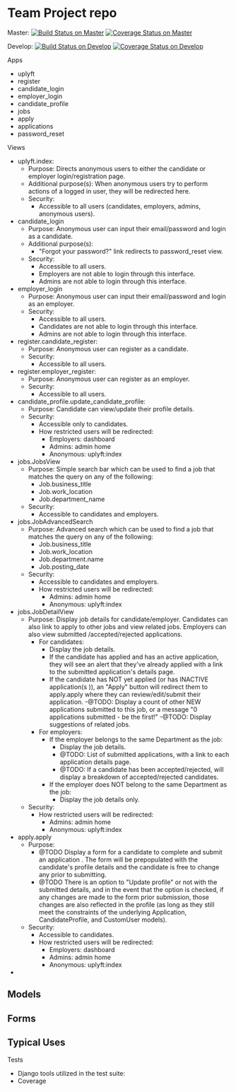 # Team Project repo


Master: 
[![Build Status on Master](https://travis-ci.com/gcivil-nyu-org/fall2019-cs-gy-6063-team-one.svg?token=amzqTtkAvZH6KRzygZox&branch=master)](https://travis-ci.com/gcivil-nyu-org/fall2019-cs-gy-6063-team-one)
[![Coverage Status on Master](https://coveralls.io/repos/github/gcivil-nyu-org/fall2019-cs-gy-6063-team-one/badge.svg?branch=master&t=rtuHex)](https://coveralls.io/github/gcivil-nyu-org/fall2019-cs-gy-6063-team-one?branch=master)

Develop: 
[![Build Status on Develop](https://travis-ci.com/gcivil-nyu-org/fall2019-cs-gy-6063-team-one.svg?token=amzqTtkAvZH6KRzygZox&branch=develop)](https://travis-ci.com/gcivil-nyu-org/fall2019-cs-gy-6063-team-one)
[![Coverage Status on Develop](https://coveralls.io/repos/github/gcivil-nyu-org/fall2019-cs-gy-6063-team-one/badge.svg?branch=develop&t=rtuHex)](https://coveralls.io/github/gcivil-nyu-org/fall2019-cs-gy-6063-team-one?branch=develop)

Apps
- uplyft
- register
- candidate_login
- employer_login
- candidate_profile
- jobs
- apply
- applications
- password_reset

Views
- uplyft.index: 
    - Purpose: Directs anonymous users to either the candidate or employer login/registration page.
    - Additional purpose(s): When anonymous users try to perform actions of a logged in
     user, they will be redirected here.
    - Security:
        - Accessible to all users (candidates, employers, admins, anonymous users).
- candidate_login
    - Purpose: Anonymous user can input their email/password and login as a
     candidate.
     - Additional purpose(s): 
        - "Forgot your password?" link redirects to password_reset view.
     - Security: 
        - Accessible to all users.
        - Employers are not able to login through this interface. 
        - Admins are not able to login through this interface. 
- employer_login
    - Purpose: Anonymous user can input their email/password and login as an employer.
    - Security: 
        - Accessible to all users.
        - Candidates are not able to login through this interface. 
        - Admins are not able to login through this interface. 
- register.candidate_register:
    - Purpose: Anonymous user can register as a candidate. 
    - Security: 
        - Accessible to all users. 
- register.employer_register: 
    - Purpose: Anonymous user can register as an employer.
    - Security:
        - Accessible to all users. 
- candidate_profile.update_candidate_profile: 
    - Purpose: Candidate can view/update their profile details. 
    - Security: 
        - Accessible only to candidates.
         - How restricted users will be redirected: 
            - Employers: dashboard
            - Admins: admin home
            - Anonymous: uplyft:index
- jobs.JobsView
    - Purpose: Simple search bar which can be used to find a job that matches the query
    on any of the following: 
        - Job.business_title
        - Job.work_location
        - Job.department_name
    - Security: 
        - Accessible to candidates and employers. 
- jobs.JobAdvancedSearch
    - Purpose: Advanced search which can be used to find a job that matches the query
    on any of the following: 
        - Job.business_title
        - Job.work_location
        - Job.department.name
        - Job.posting_date
    - Security: 
        - Accessible to candidates and employers.
        - How restricted users will be redirected: 
            - Admins: admin home
            - Anonymous: uplyft:index
- jobs.JobDetailView
    - Purpose: Display job details for candidate/employer. Candidates can also link
     to apply to other jobs and view related jobs. Employers can also view submitted
     /accepted/rejected applications. 
        - For candidates:
            - Display the job details. 
            - If the candidate has applied and has an active application, they will
             see an alert that they've already applied with a link to the submitted
              application's details page.
            - If the candidate has NOT yet applied (or has INACTIVE application(s
            )), an "Apply" button will redirect them to apply.apply where they can
             review/edit/submit their application. 
            -@TODO: Display a count of other NEW applications submitted to this
             job, or a message "0 applications submitted - be the first!"
            -@TODO: Display suggestions of related jobs.
        - For employers: 
            - If the employer belongs to the same Department as the job: 
                - Display the job details.
                - @TODO: List of submitted applications, with a link to each application
                 details page.
                - @TODO: If a candidate has been accepted/rejected, will display a
                 breakdown of accepted/rejected candidates.
            - If the employer does NOT belong to the same Department as the job:
                - Display the job details only.
     - Security: 
        - How restricted users will be redirected: 
            - Admins: admin home
            - Anonymous: uplyft:index
- apply.apply
    - Purpose: 
        - @TODO Display a form for a candidate to complete and submit an application
        . The
     form will be prepopulated with the candidate's profile details and the
      candidate is free to change any prior to submitting. 
        - @TODO There is an option to "Update profile" or not with the submitted details, 
        and in the event that the option is checked, if any changes are made to the form
       prior submission, those changes are also reflected in the profile (as long as
        they still meet the constraints of the underlying Application, CandidateProfile, 
        and CustomUser models).
    - Security: 
        - Accessible to candidates. 
        - How restricted users will be redirected: 
            - Employers: dashboard
            - Admins: admin home
            - Anonymous: uplyft:index
- 

Models
-


Forms 
-


Typical Uses
-


Tests
- Django tools utilized in the test suite: 
- Coverage
